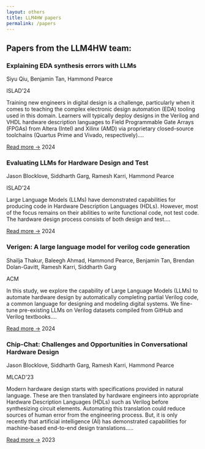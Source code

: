```yaml
---
layout: others
title: LLM4HW papers
permalink: /papers
---
```


## Papers from the LLM4HW team:


<div class="papers-container">
    <div class="paper">
        <h3>Explaining EDA synthesis errors with LLMs</h3>
        <p class="authors">Siyu Qiu, Benjamin Tan, Hammond Pearce</p>
        <p>ISLAD'24</p>
        <p>Training new engineers in digital design is a challenge, particularly when it comes to teaching the complex electronic design automation (EDA) tooling used in this domain. Learners will typically deploy designs in the Verilog and VHDL hardware description languages to Field Programmable Gate Arrays (FPGAs) from Altera (Intel) and Xilinx (AMD) via proprietary closed-source toolchains (Quartus Prime and Vivado, respectively)....</p>
        <a href="https://arxiv.org/abs/2404.07235" class="button">Read more →</a>
        <span class="year">2024</span>
    </div>
</div>


<div class="papers-container">
    <div class="paper">
        <h3>Evaluating LLMs for Hardware Design and Test</h3>
        <p class="authors">Jason Blocklove, Siddharth Garg, Ramesh Karri, Hammond Pearce</p>
        <p>ISLAD'24</p>
        <p>Large Language Models (LLMs) have demonstrated capabilities for producing code in Hardware Description Languages (HDLs). However, most of the focus remains on their abilities to write functional code, not test code. The hardware design process consists of both design and test....</p>
        <a href="https://arxiv.org/abs/2405.02326" class="button">Read more →</a>
        <span class="year">2024</span>
    </div>
</div>


<div class="papers-container">
    <div class="paper">
        <h3>Verigen: A large language model for verilog code generation</h3>
        <p class="authors">Shailja Thakur, Baleegh Ahmad, Hammond Pearce, Benjamin Tan, Brendan Dolan-Gavitt, Ramesh Karri, Siddharth Garg</p>
        <p>ACM</p>
        <p>In this study, we explore the capability of Large Language Models (LLMs) to automate hardware design by automatically completing partial Verilog code, a common language for designing and modeling digital systems. We fine-tune pre-existing LLMs on Verilog datasets compiled from GitHub and Verilog textbooks....</p>
        <a href="https://dl.acm.org/doi/abs/10.1145/3643681" class="button">Read more →</a>
        <span class="year">2024</span>
    </div>
</div>


<div class="papers-container">
    <div class="paper">
        <h3>Chip-Chat: Challenges and Opportunities in Conversational Hardware Design</h3>
        <p class="authors">Jason Blocklove, Siddharth Garg, Ramesh Karri, Hammond Pearce</p>
        <p>MLCAD'23</p>
        <p>Modern hardware design starts with specifications provided in natural language. These are then translated by hardware engineers into appropriate Hardware Description Languages (HDLs) such as Verilog before synthesizing circuit elements. Automating this translation could reduce sources of human error from the engineering process. But, it is only recently that artificial intelligence (AI) has demonstrated capabilities for machine-based end-to-end design translations.....</p>
        <a href="https://arxiv.org/abs/2305.13243" class="button">Read more →</a>
        <span class="year">2023</span>
    </div>
</div>
